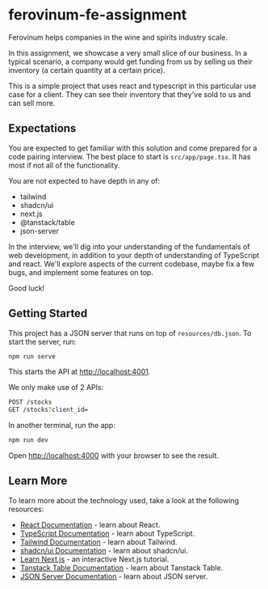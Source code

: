 # ferovinum-fe-assignment

Ferovinum helps companies in the wine and spirits industry scale.

In this assignment, we showcase a very small slice of our business. In a typical scenario, a company
would get funding from us by selling us their inventory (a certain quantity at a certain price).

This is a simple project that uses react and typescript in this particular use case for a client.
They can see their inventory that they've sold to us and can sell more.

## Expectations

You are expected to get familiar with this solution and come prepared for a code pairing interview.
The best place to start is `src/app/page.tsx`. It has most if not all of the functionality.

You are not expected to have depth in any of:

- tailwind
- shadcn/ui
- next.js
- @tanstack/table
- json-server

In the interview, we'll dig into your understanding of the fundamentals of web development, in
addition to your depth of understanding of TypeScript and react. We'll explore aspects of the
current codebase, maybe fix a few bugs, and implement some features on top.

Good luck!

## Getting Started

This project has a JSON server that runs on top of `resources/db.json`. To start the  server, run:

```bash
npm run serve
```

This starts the API at [http://localhost:4001](http://localhost:4001).

We only make use of 2 APIs:

```bash
POST /stocks
GET /stocks?client_id=
```

In another terminal, run the app:

```bash
npm run dev
```

Open [http://localhost:4000](http://localhost:4000) with your browser to see the result.

## Learn More

To learn more about the technology used, take a look at the following resources:

- [React Documentation](https://react.dev/learn#) - learn about React.
- [TypeScript Documentation](https://www.typescriptlang.org/) - learn about TypeScript.
- [Tailwind Documentation](https://tailwindcss.com/docs/styling-with-utility-classes) - learn about Tailwind.
- [shadcn/ui Documentation](https://ui.shadcn.com/docs) - learn about shadcn/ui.
- [Learn Next.js](https://nextjs.org/learn) - an interactive Next.js tutorial.
- [Tanstack Table Documentation](https://tanstack.com/table/latest) - learn about Tanstack Table.
- [JSON Server Documentation](https://github.com/typicode/json-server/tree/v0?tab=readme-ov-file#getting-started) - learn about JSON server.
